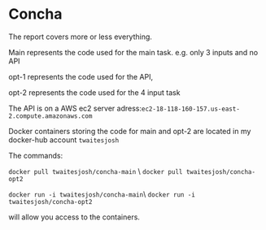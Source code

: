 # Concha

The report covers more or less everything.

Main represents the code used for the main task. e.g. only 3 inputs and no API


opt-1 represents the code used for the API, 


opt-2 represents the code used for the 4 input task

The API is on a AWS ec2 server adress:`ec2-18-118-160-157.us-east-2.compute.amazonaws.com`

Docker containers storing the code for main and opt-2 are located in my docker-hub account `twaitesjosh`

The commands:

` docker pull twaitesjosh/concha-main ` \ ` docker pull twaitesjosh/concha-opt2 ` 

` docker run -i twaitesjosh/concha-main `\ `docker run -i twaitesjosh/concha-opt2` 

will allow you access to the containers.

